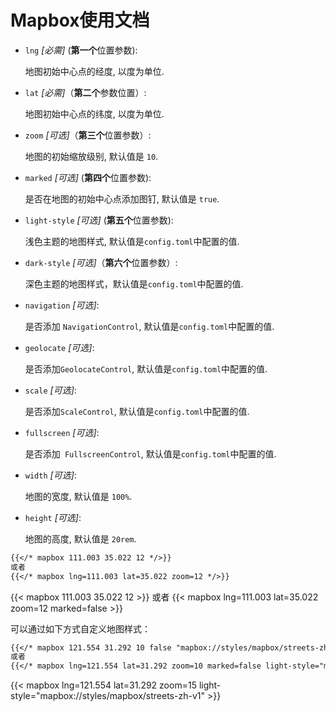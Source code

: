 # Mapbox使用文档


- `lng` *[必需]* (**第一个**位置参数):

    地图初始中心点的经度, 以度为单位.

- `lat` *[必需]*（**第二个**参数位置）: 

    地图初始中心点的纬度, 以度为单位.

- `zoom` *[可选]*（**第三个**位置参数）:

    地图的初始缩放级别, 默认值是 `10`.

- `marked` *[可选]* (**第四个**位置参数): 

    是否在地图的初始中心点添加图钉, 默认值是 `true`.

- `light-style` *[可选]* (**第五个**位置参数):

    浅色主题的地图样式, 默认值是`config.toml`中配置的值.

- `dark-style` *[可选]*（**第六个**位置参数）:

    深色主题的地图样式，默认值是`config.toml`中配置的值.

- `navigation` *[可选]*:

    是否添加 `NavigationControl`, 默认值是`config.toml`中配置的值.

- `geolocate` *[可选]*:

    是否添加`GeolocateControl`, 默认值是`config.toml`中配置的值.

- `scale` *[可选]*: 

    是否添加`ScaleControl`, 默认值是`config.toml`中配置的值.

- `fullscreen` *[可选]*: 

    是否添加` FullscreenControl`, 默认值是`config.toml`中配置的值.

- `width` *[可选]*: 

    地图的宽度, 默认值是 `100%`.

- `height` *[可选]*: 

    地图的高度, 默认值是 `20rem`.

```markdown
{{</* mapbox 111.003 35.022 12 */>}}
或者
{{</* mapbox lng=111.003 lat=35.022 zoom=12 */>}}
```

{{< mapbox 111.003 35.022 12 >}}
或者
{{< mapbox lng=111.003 lat=35.022 zoom=12 marked=false >}}


可以通过如下方式自定义地图样式：

```markdown
{{</* mapbox 121.554 31.292 10 false "mapbox://styles/mapbox/streets-zh-v1" */>}}
或者
{{</* mapbox lng=121.554 lat=31.292 zoom=10 marked=false light-style="mapbox://styles/mapbox/streets-zh-v1" */>}}
```

{{< mapbox lng=121.554 lat=31.292 zoom=15 light-style="mapbox://styles/mapbox/streets-zh-v1" >}}
